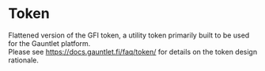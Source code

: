 # Token
Flattened version of the GFI token, a utility token primarily built to be used for the Gauntlet platform. <br> 
Please see https://docs.gauntlet.fi/faq/token/ for details on the token design rationale.

